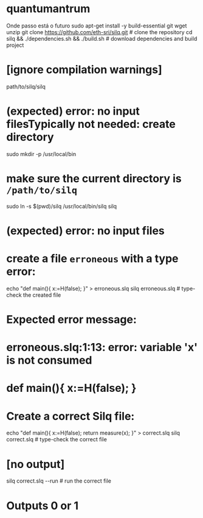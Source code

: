 # quantumantrum
Onde passo está o futuro 
sudo apt-get install -y build-essential git wget unzip
git clone https://github.com/eth-sri/silq.git # clone the repository
cd silq && ./dependencies.sh && ./build.sh # download dependencies and build project
# [ignore compilation warnings]
path/to/silq/silq
# (expected) error: no input filesTypically not needed: create directory
sudo mkdir -p /usr/local/bin
# make sure the current directory is `/path/to/silq`
sudo ln -s $(pwd)/silq /usr/local/bin/silq
silq
# (expected) error: no input files
# create a file `erroneous` with a type error:
echo "def main(){ x:=H(false); }" > erroneous.slq
silq erroneous.slq # type-check the created file
# Expected error message:
# erroneous.slq:1:13: error: variable 'x' is not consumed
# def main(){ x:=H(false); }
# Create a correct Silq file:
echo "def main(){ x:=H(false); return measure(x); }" > correct.slq
silq correct.slq # type-check the correct file
# [no output]
silq correct.slq --run # run the correct file
# Outputs 0 or 1


